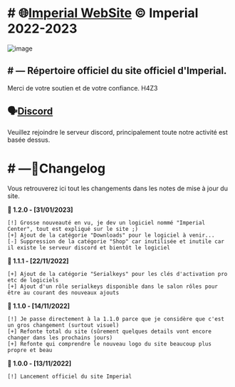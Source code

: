 # # 🌐[Imperial WebSite](https://h4z3back.github.io/site)    © Imperial 2022-2023
![image](https://user-images.githubusercontent.com/116312086/201545586-7287edf7-d78e-42b6-ad42-bd9eec995c50.png)
## # — Répertoire officiel du site officiel d'Imperial.
Merci de votre soutien et de votre confiance.
H4Z3

## 🗣️[Discord](https://discord.com/invite/RSCzZ3swn7)

Veuillez rejoindre le serveur discord, principalement toute notre activité est basée dessus.

# # —📜Changelog

Vous retrouverez ici tout les changements dans les notes de mise à jour du site.

**📂 1.2.0 - [31/01/2023]**
```
[!] Grosse nouveauté en vu, je dev un logiciel nommé "Imperial Center", tout est expliqué sur le site ;)
[+] Ajout de la catégorie "Downloads" pour le logiciel à venir...
[-] Suppression de la catégorie "Shop" car inutilisée et inutile car il existe le serveur discord et bientôt le logiciel
```

**📂 1.1.1 - [22/11/2022]**
```
[+] Ajout de la catégorie "Serialkeys" pour les clés d'activation pro etc de logiciels
[+] Ajout d'un rôle serialkeys disponible dans le salon rôles pour être au courant des nouveaux ajouts
```

**📂 1.1.0 - [14/11/2022]**
```
[!] Je passe directement à la 1.1.0 parce que je considère que c'est un gros changement (surtout visuel)
[+] Refonte total du site (sûrement quelques details vont encore changer dans les prochains jours)
[+] Refonte qui comprendre le nouveau logo du site beaucoup plus propre et beau
```

**📂 1.0.0 - [13/11/2022]**
```
[!] Lancement officiel du site Imperial
```

